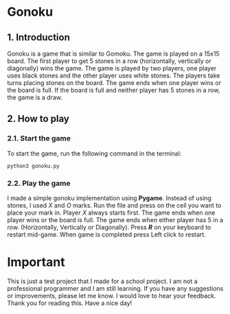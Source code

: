 # Gonoku
## 1. Introduction
Gonoku is a game that is similar to Gomoku. The game is played on a 15x15 board. The first player to get 5 stones in a row (horizontally, vertically or diagonally) wins the game. The game is played by two players, one player uses black stones and the other player uses white stones. The players take turns placing stones on the board. The game ends when one player wins or the board is full. If the board is full and neither player has 5 stones in a row, the game is a draw.

## 2. How to play
### 2.1. Start the game
To start the game, run the following command in the terminal:
```
python3 gonoku.py
```
### 2.2. Play the game
I made a simple gonoku implementation using **Pygame**. Instead of using stones, I used *X* and *O* marks. Run the file and press on the cell you want to place your mark in. Player *X* always starts first. The game ends when one player wins or the board is full. The game ends when either player has 5 in a row. (Horizontally, Vertically or Diagonally). Press ***R*** on your keyboard to restart mid-game. When game is completed press Left click to restart.


# Important
This is just a test project that I made for a school project. I am not a professional programmer and I am still learning. If you have any suggestions or improvements, please let me know. I would love to hear your feedback. Thank you for reading this. Have a nice day!